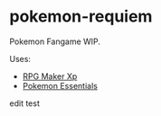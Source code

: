 # pokemon-requiem
Pokemon Fangame WIP.

Uses:
  -  [RPG Maker Xp](https://www.rpgmakerweb.com/products/rpg-maker-xp)
  -  [Pokemon Essentials](https://reliccastle.com/essentials/)

edit test